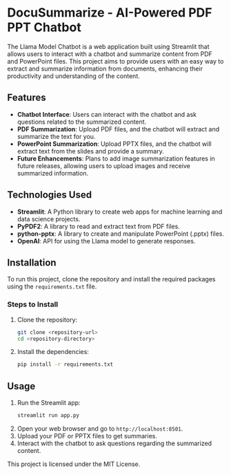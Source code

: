 # DocuSummarize - AI-Powered PDF PPT Chatbot
The Llama Model Chatbot is a web application built using Streamlit that allows users to interact with a chatbot and summarize content from PDF and PowerPoint files. This project aims to provide users with an easy way to extract and summarize information from documents, enhancing their productivity and understanding of the content.

## Features
- **Chatbot Interface**: Users can interact with the chatbot and ask questions related to the summarized content.
- **PDF Summarization**: Upload PDF files, and the chatbot will extract and summarize the text for you.
- **PowerPoint Summarization**: Upload PPTX files, and the chatbot will extract text from the slides and provide a summary.
- **Future Enhancements**: Plans to add image summarization features in future releases, allowing users to upload images and receive summarized information.

## Technologies Used
- **Streamlit**: A Python library to create web apps for machine learning and data science projects.
- **PyPDF2**: A library to read and extract text from PDF files.
- **python-pptx**: A library to create and manipulate PowerPoint (.pptx) files.
- **OpenAI**: API for using the Llama model to generate responses.

## Installation
To run this project, clone the repository and install the required packages using the `requirements.txt` file.

### Steps to Install
1. Clone the repository:
    ```bash
    git clone <repository-url>
    cd <repository-directory>
    ```
2. Install the dependencies:
    ```bash
    pip install -r requirements.txt
    ```

## Usage
1. Run the Streamlit app:
    ```bash
    streamlit run app.py
    ```
2. Open your web browser and go to `http://localhost:8501`.
3. Upload your PDF or PPTX files to get summaries.
4. Interact with the chatbot to ask questions regarding the summarized content.


This project is licensed under the MIT License. 
